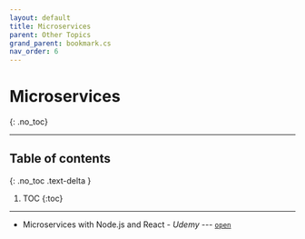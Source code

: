 ```yaml
---
layout: default
title: Microservices
parent: Other Topics
grand_parent: bookmark.cs
nav_order: 6
---
```


# Microservices
{: .no_toc}

---

## Table of contents
{: .no_toc .text-delta }

1. TOC
{:toc}

---

- Microservices with Node.js and React - *Udemy* --- [`open`](https://sapient.udemy.com/course/microservices-with-node-js-and-react/)
